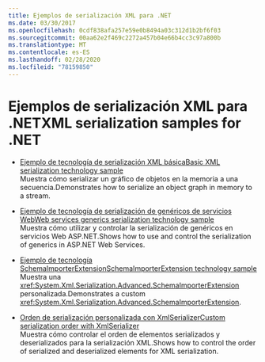 ```yaml
---
title: Ejemplos de serialización XML para .NET
ms.date: 03/30/2017
ms.openlocfilehash: 0cdf838afa257e59e0b8494a03c312d1b2bf6f03
ms.sourcegitcommit: 00aa62e2f469c2272a457b04e66b4cc3c97a800b
ms.translationtype: MT
ms.contentlocale: es-ES
ms.lasthandoff: 02/28/2020
ms.locfileid: "78159850"
---
```

# <a name="xml-serialization-samples-for-net"></a><span data-ttu-id="c94db-102">Ejemplos de serialización XML para .NET</span><span class="sxs-lookup"><span data-stu-id="c94db-102">XML serialization samples for .NET</span></span>

* [<span data-ttu-id="c94db-103">Ejemplo de tecnología de serialización XML básica</span><span class="sxs-lookup"><span data-stu-id="c94db-103">Basic XML serialization technology sample</span></span>](../../../docs/standard/serialization/basic-serialization-technology-sample.md)  
 <span data-ttu-id="c94db-104">Muestra cómo serializar un gráfico de objetos en la memoria a una secuencia.</span><span class="sxs-lookup"><span data-stu-id="c94db-104">Demonstrates how to serialize an object graph in memory to a stream.</span></span>  
  
* [<span data-ttu-id="c94db-105">Ejemplo de tecnología de serialización de genéricos de servicios Web</span><span class="sxs-lookup"><span data-stu-id="c94db-105">Web services generics serialization technology sample</span></span>](../../../docs/standard/serialization/web-services-generics-serialization-technology-sample.md)  
 <span data-ttu-id="c94db-106">Muestra cómo utilizar y controlar la serialización de genéricos en servicios Web ASP.NET.</span><span class="sxs-lookup"><span data-stu-id="c94db-106">Shows how to use and control the serialization of generics in ASP.NET Web Services.</span></span>

* [<span data-ttu-id="c94db-107">Ejemplo de tecnología SchemaImporterExtension</span><span class="sxs-lookup"><span data-stu-id="c94db-107">SchemaImporterExtension technology sample</span></span>](../../../docs/standard/serialization/schemaimporterextension-technology-sample.md)  
 <span data-ttu-id="c94db-108">Muestra una <xref:System.Xml.Serialization.Advanced.SchemaImporterExtension> personalizada.</span><span class="sxs-lookup"><span data-stu-id="c94db-108">Demonstrates a custom <xref:System.Xml.Serialization.Advanced.SchemaImporterExtension>.</span></span>  
  
* [<span data-ttu-id="c94db-109">Orden de serialización personalizada con XmlSerializer</span><span class="sxs-lookup"><span data-stu-id="c94db-109">Custom serialization order with XmlSerializer</span></span>](../../../docs/standard/serialization/custom-serialization-order-with-xmlserializer.md)  
 <span data-ttu-id="c94db-110">Muestra cómo controlar el orden de elementos serializados y deserializados para la serialización XML.</span><span class="sxs-lookup"><span data-stu-id="c94db-110">Shows how to control the order of serialized and deserialized elements for XML serialization.</span></span>  
